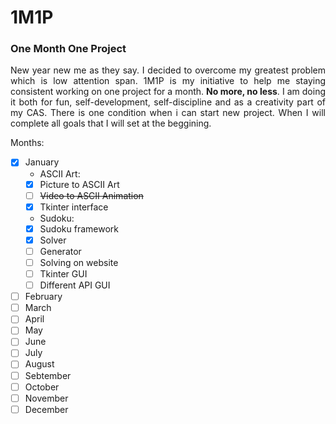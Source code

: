 # 1M1P
### One Month One Project 
<p align="justify">New year new me as they say. I decided to overcome my greatest problem which is low attention span. 1M1P is my initiative to help me staying consistent working on one project for a month. <b>No more, no less</b>. I am doing it both for fun, self-development, self-discipline and as a creativity part of my CAS. There is one condition when i can start new project. When I will complete all goals that I will set at the beggining.</p>

Months:
- [X] January
    - ASCII Art:
    - [X] Picture to ASCII Art
    - [ ] ~~Video to ASCII Animation~~
    - [X] Tkinter interface
    - Sudoku:
    - [X] Sudoku framework
    - [X] Solver
    - [ ] Generator
    - [ ] Solving on website
    - [ ] Tkinter GUI
    - [ ] Different API GUI
- [ ] February
- [ ] March
- [ ] April
- [ ] May
- [ ] June
- [ ] July
- [ ] August
- [ ] Sebtember
- [ ] October
- [ ] November
- [ ] December